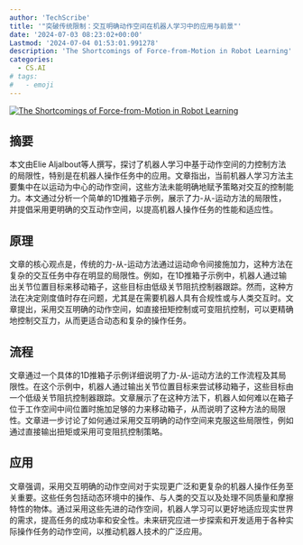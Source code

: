 ```yaml
---
author: 'TechScribe'
title: '"突破传统限制：交互明确动作空间在机器人学习中的应用与前景"'
date: '2024-07-03 08:23:02+00:00'
Lastmod: '2024-07-04 01:53:01.991278'
description: 'The Shortcomings of Force-from-Motion in Robot Learning'
categories:
  - CS.AI
# tags:
#   - emoji
---
```


[![The Shortcomings of Force-from-Motion in Robot Learning](https://arxiv-research-1301205113.cos.ap-guangzhou.myqcloud.com/images/2407.02904v1.pdf_0.jpg)](https://arxiv.org/abs/2407.02904v1)

## 摘要

本文由Elie Aljalbout等人撰写，探讨了机器人学习中基于动作空间的力控制方法的局限性，特别是在机器人操作任务中的应用。文章指出，当前机器人学习方法主要集中在以运动为中心的动作空间，这些方法未能明确地赋予策略对交互的控制能力。本文通过分析一个简单的1D推箱子示例，展示了力-从-运动方法的局限性，并提倡采用更明确的交互动作空间，以提高机器人操作任务的性能和适应性。<!--more-->

## 原理

文章的核心观点是，传统的力-从-运动方法通过运动命令间接施加力，这种方法在复杂的交互任务中存在明显的局限性。例如，在1D推箱子示例中，机器人通过输出关节位置目标来移动箱子，这些目标由低级关节阻抗控制器跟踪。然而，这种方法在决定刚度值时存在问题，尤其是在需要机器人具有合规性或与人类交互时。文章提出，采用交互明确的动作空间，如直接扭矩控制或可变阻抗控制，可以更精确地控制交互力，从而更适合动态和复杂的操作任务。

## 流程

文章通过一个具体的1D推箱子示例详细说明了力-从-运动方法的工作流程及其局限性。在这个示例中，机器人通过输出关节位置目标来尝试移动箱子，这些目标由一个低级关节阻抗控制器跟踪。文章展示了在这种方法下，机器人如何难以在箱子位于工作空间中间位置时施加足够的力来移动箱子，从而说明了这种方法的局限性。文章进一步讨论了如何通过采用交互明确的动作空间来克服这些局限性，例如通过直接输出扭矩或采用可变阻抗控制策略。

## 应用

文章强调，采用交互明确的动作空间对于实现更广泛和更复杂的机器人操作任务至关重要。这些任务包括动态环境中的操作、与人类的交互以及处理不同质量和摩擦特性的物体。通过采用这些先进的动作空间，机器人学习可以更好地适应现实世界的需求，提高任务的成功率和安全性。未来研究应进一步探索和开发适用于各种实际操作任务的动作空间，以推动机器人技术的广泛应用。